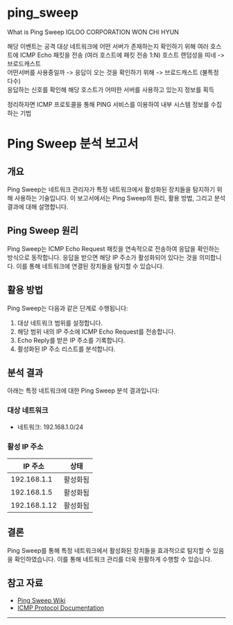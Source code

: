 # ping_sweep
What is Ping Sweep IGLOO CORPORATION WON CHI HYUN      

해당 이벤트는 공격 대상 네트워크에 어떤 서버가 존재하는지 확인하기 위해 여러 호스트에 ICMP Echo 패킷을 전송 (여러 호스트에 패킷 전송 1:N) 호스트 랜덤성을 띠네 -> 브로드캐스트      
어떤서버를 사용중일까 -> 응답이 오는 것을 확인하기 위해 -> 브로드캐스트 (불특정 다수)          
응답하는 신호를 확인해 해당 호스트가 어떠한 서버를 사용하고 있는지 정보를 획득        
   
정리하자면 ICMP 프로토콜을 통해 PING 서비스를 이용하여 내부 시스템 정보를 수집하는 기법     

# Ping Sweep 분석 보고서

## 개요
Ping Sweep는 네트워크 관리자가 특정 네트워크에서 활성화된 장치들을 탐지하기 위해 사용하는 기술입니다. 이 보고서에서는 Ping Sweep의 원리, 활용 방법, 그리고 분석 결과에 대해 설명합니다.

## Ping Sweep 원리
Ping Sweep는 ICMP Echo Request 패킷을 연속적으로 전송하여 응답을 확인하는 방식으로 동작합니다. 응답을 받으면 해당 IP 주소가 활성화되어 있다는 것을 의미합니다. 이를 통해 네트워크에 연결된 장치들을 탐지할 수 있습니다.

## 활용 방법
Ping Sweep는 다음과 같은 단계로 수행됩니다:
1. 대상 네트워크 범위를 설정합니다.
2. 해당 범위 내의 IP 주소에 ICMP Echo Request를 전송합니다.
3. Echo Reply를 받은 IP 주소를 기록합니다.
4. 활성화된 IP 주소 리스트를 분석합니다.

## 분석 결과
아래는 특정 네트워크에 대한 Ping Sweep 분석 결과입니다:

### 대상 네트워크
- 네트워크: 192.168.1.0/24

### 활성 IP 주소
| IP 주소       | 상태        |
| ------------- | ----------- |
| 192.168.1.1   | 활성화됨     |
| 192.168.1.5   | 활성화됨     |
| 192.168.1.12  | 활성화됨     |

## 결론
Ping Sweep를 통해 특정 네트워크에서 활성화된 장치들을 효과적으로 탐지할 수 있음을 확인하였습니다. 이를 통해 네트워크 관리를 더욱 원활하게 수행할 수 있습니다.

## 참고 자료
- [Ping Sweep Wiki](https://en.wikipedia.org/wiki/Ping_sweep)
- [ICMP Protocol Documentation](https://tools.ietf.org/html/rfc792)

---



